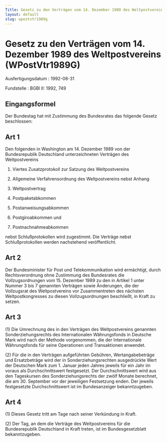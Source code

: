 ```yaml
---
Title: Gesetz zu den Verträgen vom 14. Dezember 1989 des Weltpostvereins
layout: default
slug: wpostvtr1989g
---
```


# Gesetz zu den Verträgen vom 14. Dezember 1989 des Weltpostvereins (WPostVtr1989G)

Ausfertigungsdatum
:   1992-08-31

Fundstelle
:   BGBl II: 1992, 749



## Eingangsformel

Der Bundestag hat mit Zustimmung des Bundesrates das folgende Gesetz
beschlossen:


## Art 1

Den folgenden in Washington am 14. Dezember 1989 von der
Bundesrepublik Deutschland unterzeichneten Verträgen des
Weltpostvereins

1.  Viertes Zusatzprotokoll zur Satzung des Weltpostvereins


2.  Allgemeine Verfahrensordnung des Weltpostvereins nebst Anhang


3.  Weltpostvertrag


4.  Postpaketabkommen


5.  Postanweisungsabkommen


6.  Postgiroabkommen und


7.  Postnachnahmeabkommen



nebst Schlußprotokollen wird zugestimmt. Die Verträge nebst
Schlußprotokollen werden nachstehend veröffentlicht.


## Art 2

Der Bundesminister für Post und Telekommunikation wird ermächtigt,
durch Rechtsverordnung ohne Zustimmung des Bundesrates die
Vollzugsordnungen vom 15. Dezember 1989 zu den in Artikel 1 unter
Nummer 3 bis 7 genannten Verträgen sowie Änderungen, die der
Vollzugsrat des Weltpostvereins vor Zusammentreten des nächsten
Weltpostkongresses zu diesen Vollzugsordnungen beschließt, in Kraft zu
setzen.


## Art 3

(1) Die Umrechnung des in den Verträgen des Weltpostvereins genannten
Sonderziehungsrechts des Internationalen Währungsfonds in Deutsche
Mark wird nach der Methode vorgenommen, die der Internationale
Währungsfonds für seine Operationen und Transaktionen anwendet.

(2) Für die in den Verträgen aufgeführten Gebühren, Wertangabebeträge
und Ersatzbeträge wird der in Sonderziehungsrechten ausgedrückte Wert
der Deutschen Mark zum 1. Januar jeden Jahres jeweils für ein Jahr im
voraus als Durchschnittswert festgesetzt. Der Durchschnittswert wird
aus den Tageskursen des Sonderziehungsrechts der zwölf Monate
berechnet, die am 30. September vor der jeweiligen Festsetzung enden.
Der jeweils festgesetzte Durchschnittswert ist im Bundesanzeiger
bekanntzugeben.


## Art 4

(1) Dieses Gesetz tritt am Tage nach seiner Verkündung in Kraft.

(2) Der Tag, an dem die Verträge des Weltpostvereins für die
Bundesrepublik Deutschland in Kraft treten, ist im Bundesgesetzblatt
bekanntzugeben.


